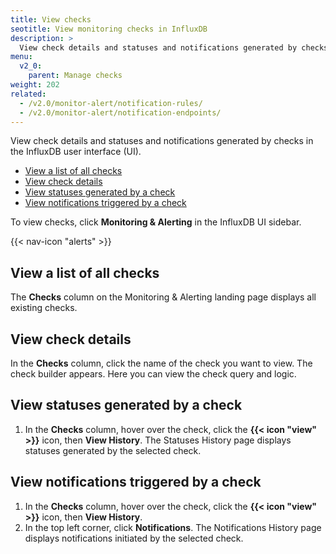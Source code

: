 ```yaml
---
title: View checks
seotitle: View monitoring checks in InfluxDB
description: >
  View check details and statuses and notifications generated by checks in the InfluxDB UI.
menu:
  v2_0:
    parent: Manage checks
weight: 202
related:
  - /v2.0/monitor-alert/notification-rules/
  - /v2.0/monitor-alert/notification-endpoints/
---
```


View check details and statuses and notifications generated by checks in the InfluxDB user interface (UI).

- [View a list of all checks](#view-a-list-of-all-checks)
- [View check details](#view-check-details)
- [View statuses generated by a check](#view-statuses-generated-by-a-check)
- [View notifications triggered by a check](#view-notifications-triggered-by-a-check)

To view checks, click **Monitoring & Alerting** in the InfluxDB UI sidebar.

{{< nav-icon "alerts" >}}

## View a list of all checks
The **Checks** column on the Monitoring & Alerting landing page displays all existing checks.

## View check details
In the **Checks** column, click the name of the check you want to view.
The check builder appears.
Here you can view the check query and logic.

## View statuses generated by a check
1.  In the **Checks** column, hover over the check, click the **{{< icon "view" >}}**
    icon, then **View History**.
    The Statuses History page displays statuses generated by the selected check.

## View notifications triggered by a check
1.  In the **Checks** column, hover over the check, click the **{{< icon "view" >}}**
    icon, then **View History**.
2.  In the top left corner, click **Notifications**.
    The Notifications History page displays notifications initiated by the selected check.
